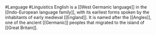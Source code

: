 #Language #Linguistics 
English is a [[West Germanic language]] in the [[Indo-European language family]], with its earliest forms spoken by the inhabitants of early medieval [[England]]. It is named after the [[Angles]], one of the ancient [[Germanic]] peoples that migrated to the island of [[Great Britain]].